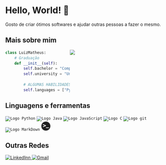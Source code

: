 # Hello, World! 👋

Gosto de criar ótimos softwares e ajudar outras pessoas a fazer o mesmo.

## Mais sobre mim

<img align="right" width="300" src="https://raw.githubusercontent.com/MicaelliMedeiros/micaellimedeiros/master/image/computer-illustration.png" />

```python
class LuizMatheus:
    # Graduação
    def __init__(self):
        self.bachelor = "Computer Science"
        self.university = "Universidade Federal Rural de Pernambuco"
        
        # ALGUMAS HABILIDADES 
        self.languages = ["Python", "Java", "JavaScript", "C"]
```

## Linguagens e ferramentas

<code><img
    height="30"
    src="https://img.shields.io/badge/Python-3a79a8?style=for-the-badge&logo=Python&logoColor=white"
    alt="Logo Python"/></code>
<code><img
    height="30"
    src="https://img.shields.io/badge/Java-ed2c2c?style=for-the-badge&logo=Java&logoColor=white"
    alt="Logo Java"/></code>
<code><img
    height="30"
    src="https://img.shields.io/badge/JavaScript-000000?style=for-the-badge&logo=javascript&logoColor=F7DF1E"
    alt="Logo JavaScript"/></code>
 <code><img
    height="30"
    src="https://img.shields.io/badge/C-00599C?style=for-the-badge&logoColor=white"
    alt="Logo C"/></code>
<code><img
    height="30"
    src="https://img.shields.io/badge/Git-E34F26?style=for-the-badge&logo=Git&logoColor=white"
    alt="Logo git"/></code>
<code><img
    height="30"
    src="https://img.shields.io/badge/Markdown-0d1016?style=for-the-badge&logo=markdown&logoColor=white"
    alt="Logo MarkDown"/></code>
<code><img
    height="30"
    src="https://raw.githubusercontent.com/github/explore/80688e429a7d4ef2fca1e82350fe8e3517d3494d/topics/terminal/terminal.png"
    alt="Logo terminal"/></code>

 ## Outras Redes
 <a href="https://www.linkedin.com/in/loumatheu/" target="_blank">
    <img
        height="30"
        src="https://img.shields.io/badge/LinkedIn-0077B5?style=for-the-badge&logo=linkedin&logoColor=white"
        alt="LinkedInn"/>
</a>
 <a href="mailto:luiz.matheus@ufrpe.br" target="_blank">
    <img
        height="30"
        src="https://img.shields.io/badge/Gmail-D14836?style=for-the-badge&logo=gmail&logoColor=white"
        alt="Gmail"/>
</a>
